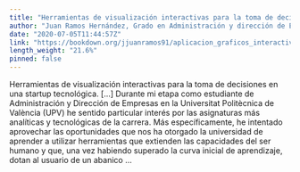 ```yaml
---
title: "Herramientas de visualización interactivas para la toma de decisiones en una startup tecnológica."
author: "Juan Ramos Hernández, Grado en Administración y dirección de Empresas"
date: "2020-07-05T11:44:57Z"
link: "https://bookdown.org/jjuanramos91/aplicacion_graficos_interactivos/"
length_weight: "21.6%"
pinned: false
---
```


Herramientas de visualización interactivas para la toma de decisiones en una startup tecnológica. [...] Durante mi etapa como estudiante de Administración y Dirección de Empresas en la Universitat Politècnica de València (UPV) he sentido particular interés por las asignaturas más analíticas y tecnológicas de la carrera. Más específicamente, he intentado aprovechar las oportunidades que nos ha otorgado la universidad de aprender a utilizar herramientas que extienden las capacidades del ser humano y que, una vez habiendo superado la curva inicial de aprendizaje, dotan al usuario de un abanico ...
